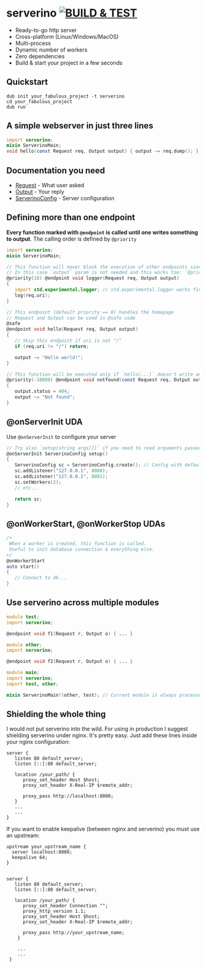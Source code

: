 # serverino [![BUILD & TEST](https://github.com/trikko/serverino/actions/workflows/d.yml/badge.svg)](https://github.com/trikko/serverino/actions/workflows/d.yml)
* Ready-to-go http server
* Cross-platform (Linux/Windows/MacOS)
* Multi-process
* Dynamic number of workers
* Zero dependencies
* Build & start your project in a few seconds


## Quickstart
```
dub init your_fabulous_project -t serverino
cd your_fabulous_project
dub run
```

## A simple webserver in just three lines
```d
import serverino;
mixin ServerinoMain;
void hello(const Request req, Output output) { output ~= req.dump(); }
```

## Documentation you need
* [Request](https://serverino.dpldocs.info/serverino.worker.Request.html) - What user asked
* [Output](https://serverino.dpldocs.info/serverino.worker.Output.html) - Your reply
* [ServerinoConfig](https://serverino.dpldocs.info/serverino.common.ServerinoConfig.html) - Server configuration

## Defining more than one endpoint
**Every function marked with ```@endpoint``` is called until one writes something to output**. The calling order is defined by ```@priority```

```d
import serverino;
mixin ServerinoMain;

// This function will never block the execution of other endpoints since it doesn't write anything
// In this case `output` param is not needed and this works too: `@priority(10) @endpoint void logger(Request req)`
@priority(10) @endpoint void logger(Request req, Output output)
{
   import std.experimental.logger; // std.experimental.logger works fine!
   log(req.uri);
}

// This endpoint (default priority == 0) handles the homepage
// Request and Output can be used in @safe code
@safe
@endpoint void hello(Request req, Output output)
{
   // Skip this endpoint if uri is not "/"
   if (req.uri != "/") return;

   output ~= "Hello world!";
}

// This function will be executed only if `hello(...)` doesn't write anything to output.
@priority(-10000) @endpoint void notfound(const Request req, Output output)
{
   output.status = 404;
   output ~= "Not found";
}
```

## @onServerInit UDA
Use ```@onServerInit``` to configure your server
```d
// Try also `setup(string args[])` if you need to read arguments passed to your application
@onServerInit ServerinoConfig setup()
{
   ServerinoConfig sc = ServerinoConfig.create(); // Config with default params
   sc.addListener("127.0.0.1", 8080);
   sc.addListener("127.0.0.1", 8081);
   sc.setWorkers(2);
   // etc...

   return sc;
}

```

## @onWorkerStart, @onWorkerStop UDAs

```d
/+
 When a worker is created, this function is called.
 Useful to init database connection & everything else.
+/
@onWorkerStart
auto start()
{
   // Connect to db...
}
```

## Use serverino across multiple modules

```d
module test;
import serverino;

@endpoint void f1(Request r, Output o) { ... }
```

```d
module other;
import serverino;

@endpoint void f2(Request r, Output o) { ... }
```

```d
module main;
import serverino;
import test, other;

mixin ServerinoMain!(other, test); // Current module is always processed
```

## Shielding the whole thing
I would not put serverino into the wild. For using in production I suggest shielding serverino under nginx.
It's pretty easy. Just add these lines inside your nginx configuration:

```
server {
   listen 80 default_server;
   listen [::]:80 default_server;
   
   location /your_path/ {
      proxy_set_header Host $host;
      proxy_set_header X-Real-IP $remote_addr;
      
      proxy_pass http://localhost:8080;
   }
   ...
   ...
}
```

If you want to enable keepalive (between nginx and serverino) you must use an upstream:

```
upstream your_upstream_name {
  server localhost:8080;
  keepalive 64;
}


server {
   listen 80 default_server;
   listen [::]:80 default_server;

   location /your_path/ {
      proxy_set_header Connection "";
      proxy_http_version 1.1;
      proxy_set_header Host $host;
      proxy_set_header X-Real-IP $remote_addr;
      
      proxy_pass http://your_upstream_name;
    }
    
    ...
    ...
 }
```
